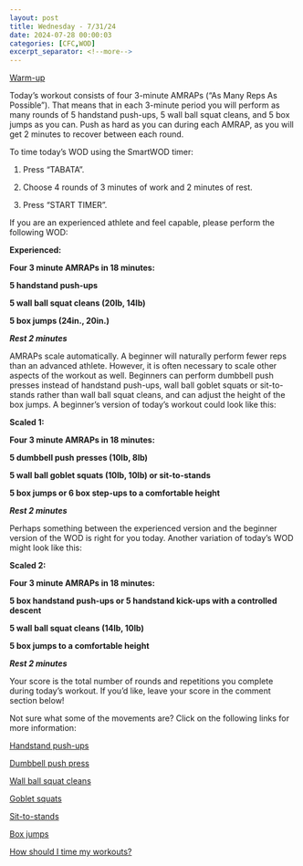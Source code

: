 ```yaml
---
layout: post
title: Wednesday - 7/31/24
date: 2024-07-28 00:00:03
categories: [CFC,WOD]
excerpt_separator: <!--more-->
---
```


[Warm-up](https://communityfitnessclub.wixsite.com/website/post/basic-full-body-warm-up)

Today’s workout consists of four 3-minute AMRAPs (“As Many Reps As Possible”). That means that in each 3-minute period you will perform as many rounds of 5 handstand push-ups, 5 wall ball squat cleans, and 5 box jumps as you can. Push as hard as you can during each AMRAP, as you will get 2 minutes to recover between each round.

To time today’s WOD using the SmartWOD timer:

1. Press “TABATA”.

2. Choose 4 rounds of 3 minutes of work and 2 minutes of rest.

3. Press “START TIMER”.

If you are an experienced athlete and feel capable, please perform the following WOD:

**Experienced:**

**Four 3 minute AMRAPs in 18 minutes:**

**5 handstand push-ups**

**5 wall ball squat cleans (20lb, 14lb)**

**5 box jumps (24in., 20in.)**

***Rest 2 minutes***
<!--more-->

AMRAPs scale automatically. A beginner will naturally perform fewer reps than an advanced athlete. However, it is often necessary to scale other aspects of the workout as well. Beginners can perform dumbbell push presses instead of handstand push-ups, wall ball goblet squats or sit-to-stands rather than wall ball squat cleans, and can adjust the height of the box jumps. A beginner’s version of today’s workout could look like this:

**Scaled 1:**

**Four 3 minute AMRAPs in 18 minutes:**

**5 dumbbell push presses (10lb, 8lb)**

**5 wall ball goblet squats (10lb, 10lb) or sit-to-stands**

**5 box jumps or 6 box step-ups to a comfortable height**

***Rest 2 minutes***

Perhaps something between the experienced version and the beginner version of the WOD is right for you today. Another variation of today’s WOD might look like this:

**Scaled 2:**

**Four 3 minute AMRAPs in 18 minutes:**

**5 box handstand push-ups or 5 handstand kick-ups with a controlled descent**

**5 wall ball squat cleans (14lb, 10lb)**

**5 box jumps to a comfortable height**

***Rest 2 minutes***

Your score is the total number of rounds and repetitions you complete during today’s workout. If you’d like, leave your score in the comment section below!

Not sure what some of the movements are? Click on the following links for more information:

[Handstand push-ups](https://communityfitnessclub.wixsite.com/website/post/handstand-push-ups)

[Dumbbell push press](https://communityfitnessclub.wixsite.com/website/post/dumbbell-push-press)

[Wall ball squat cleans](https://communityfitnessclub.wixsite.com/website/post/wall-ball-squat-cleans)

[Goblet squats](https://communityfitnessclub.wixsite.com/website/post/goblet-squats)

[Sit-to-stands](https://www.youtube.com/watch?v=vNq9vtEXksc)

[Box jumps](https://communityfitnessclub.wixsite.com/website/post/box-jumps)

[How should I time my workouts?](https://communityfitnessclub.wixsite.com/website/post/how-should-i-time-my-workouts)
